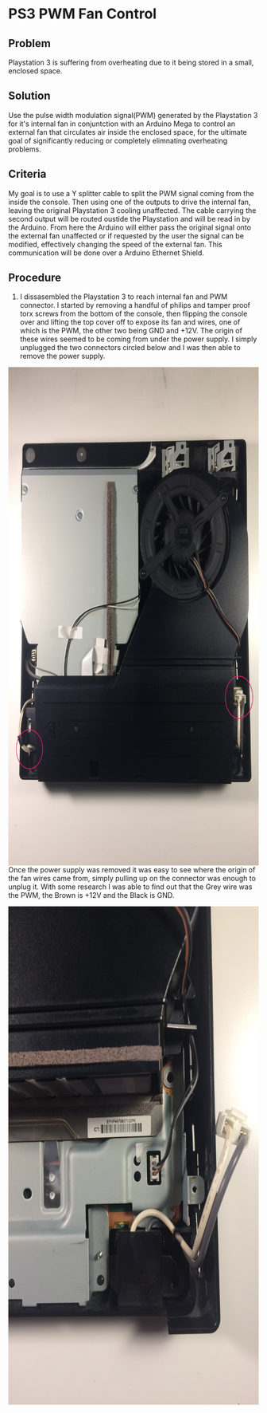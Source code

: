 # PS3 PWM Fan Control

## Problem

Playstation 3 is suffering from overheating due to it being stored in a small, enclosed space. 

 ## Solution
 
 Use the pulse width modulation signal(PWM) generated by the Playstation 3 for it's internal fan in conjuntction with an Arduino Mega to control an external fan that circulates air inside the enclosed space, for the ultimate goal of significantly reducing or completely elimnating overheating problems.

## Criteria

My goal is to use a Y splitter cable to split the PWM signal coming from the inside the console. Then using one of the outputs to drive the internal fan, leaving the original Playstation 3 cooling unaffected. The cable carrying the second output will be routed oustide the Playstation and will be read in by the Arduino. From here the Arduino will either pass the original signal onto the external fan unaffected or if requested by the user the signal can be modified, effectively changing the speed of the external fan. This communication will be done over a Arduino Ethernet Shield.

## Procedure

 1. I dissasembled the Playstation 3 to reach internal fan and PWM connector. I started by removing a handful of philips and tamper proof torx screws from the bottom of the console, then flipping the console over and lifting the top cover off to expose its fan and wires, one of which is the PWM, the other two being GND and +12V. The origin of these wires seemed to be coming from under the power supply. I simply unplugged the two connectors circled below and I was then able to remove the power supply. 
 
 <img align="right" src = "images/PS3_Diassembly_1.jpeg" width = 980 height = 1000>


Once the power supply was removed it was easy to see where the origin of the fan wires came from, simply pulling up on the connector was enough to unplug it. With some research I was able to find out that the Grey wire was the PWM, the Brown is +12V and the Black is GND. 

 <img align="right" src = "images/PS3_Diassembly_2.jpeg" width = 980 height = 1000>
